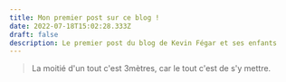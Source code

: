 ```yaml
---
title: Mon premier post sur ce blog !
date: 2022-07-18T15:02:28.333Z
draft: false
description: Le premier post du blog de Kevin Fégar et ses enfants
---
```

> La moitié d'un tout c'est 3mètres, car le tout c'est de s'y mettre.
